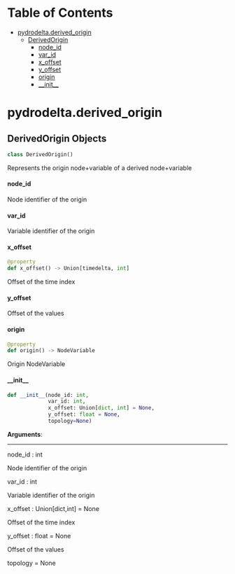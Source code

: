 # Table of Contents

* [pydrodelta.derived\_origin](#pydrodelta.derived_origin)
  * [DerivedOrigin](#pydrodelta.derived_origin.DerivedOrigin)
    * [node\_id](#pydrodelta.derived_origin.DerivedOrigin.node_id)
    * [var\_id](#pydrodelta.derived_origin.DerivedOrigin.var_id)
    * [x\_offset](#pydrodelta.derived_origin.DerivedOrigin.x_offset)
    * [y\_offset](#pydrodelta.derived_origin.DerivedOrigin.y_offset)
    * [origin](#pydrodelta.derived_origin.DerivedOrigin.origin)
    * [\_\_init\_\_](#pydrodelta.derived_origin.DerivedOrigin.__init__)

<a id="pydrodelta.derived_origin"></a>

# pydrodelta.derived\_origin

<a id="pydrodelta.derived_origin.DerivedOrigin"></a>

## DerivedOrigin Objects

```python
class DerivedOrigin()
```

Represents the origin node+variable of a derived node+variable

<a id="pydrodelta.derived_origin.DerivedOrigin.node_id"></a>

#### node\_id

Node identifier of the origin

<a id="pydrodelta.derived_origin.DerivedOrigin.var_id"></a>

#### var\_id

Variable identifier of the origin

<a id="pydrodelta.derived_origin.DerivedOrigin.x_offset"></a>

#### x\_offset

```python
@property
def x_offset() -> Union[timedelta, int]
```

Offset of the time index

<a id="pydrodelta.derived_origin.DerivedOrigin.y_offset"></a>

#### y\_offset

Offset of the values

<a id="pydrodelta.derived_origin.DerivedOrigin.origin"></a>

#### origin

```python
@property
def origin() -> NodeVariable
```

Origin NodeVariable

<a id="pydrodelta.derived_origin.DerivedOrigin.__init__"></a>

#### \_\_init\_\_

```python
def __init__(node_id: int,
             var_id: int,
             x_offset: Union[dict, int] = None,
             y_offset: float = None,
             topology=None)
```

**Arguments**:

  -----------
  node_id : int
  
  Node identifier of the origin
  
  var_id : int
  
  Variable identifier of the origin
  
  x_offset : Union[dict,int] = None
  
  Offset of the time index
  
  y_offset : float = None
  
  Offset of the values
  
  topology = None

